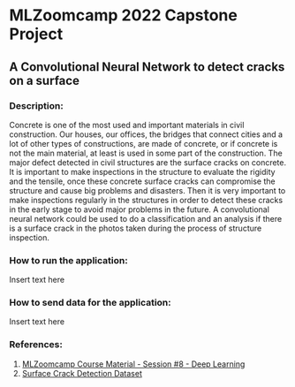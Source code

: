 # MLZoomcamp 2022 Capstone Project

## A Convolutional Neural Network to detect cracks on a surface

### Description:

Concrete is one of the most used and important materials in civil construction. Our houses, our offices, the bridges that connect cities and a lot of other types of constructions, are made of concrete, or if concrete is not the main material, at least is used in some part of the construction. The major defect detected in civil structures are the surface cracks on concrete. It is important to make inspections in the structure to evaluate the rigidity and the tensile, once these concrete surface cracks can compromise the structure and cause big problems and disasters. Then it is very important to make inspections regularly in the structures in order to detect these cracks in the early stage to avoid major problems in the future. A convolutional neural network could be used to do a classification and an analysis if there is a surface crack in the photos taken during the process of structure inspection.

### How to run the application:
Insert text here

### How to send data for the application:
Insert text here

### References:

1. [MLZoomcamp Course Material - Session #8 - Deep Learning](https://github.com/alexeygrigorev/mlbookcamp-code/tree/master/course-zoomcamp/08-deep-learning)
2. [Surface Crack Detection Dataset](https://www.kaggle.com/datasets/arunrk7/surface-crack-detection)
